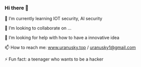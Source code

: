 ### Hi there 👋

🌱 I’m currently learning IOT security, AI security

👯 I’m looking to collaborate on ...

🤔 I’m looking for help with how to have a innovative idea

📫 How to reach me: www.uranusky.top  /  uranusky1@gmail.com

⚡ Fun fact: a teenager who wants to be a hacker
